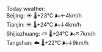 Today weather:  
Beijing: ☀️   🌡️+23°C 🌬️←4km/h  
Tianjin: ☀️   🌡️+24°C 🌬️↓4km/h  
Shijiazhuang: ⛅️  🌡️+24°C 🌬️↖7km/h  
Tangshan: ☁️   🌡️+22°C 🌬️↓9km/h  
